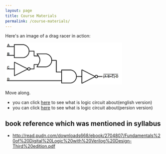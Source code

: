 ```yaml
---
layout: page
title: Course Materials
permalink: /course-materials/
---
```

Here's an image of a drag racer in action:

![Drag Racing](/_images/lc.png)

Move along.


* you can click [here](http://uav.ece.nus.edu.sg/~bmchen/courses/EG1108_Digital.pdf) to see what is logic circuit about(english version)
* you can click [here](http://engold.ui.ac.ir/~rasti/Courses/Logic_Circuits/Logic%20Circuits%20Notes.pdf) to see what is logic circuit about(persion version)

## book reference which was mentioned in syllabus

* http://read.pudn.com/downloads668/ebook/2704807/Fundamentals%20of%20Digital%20Logic%20with%20Verilog%20Design-Third%20edition.pdf